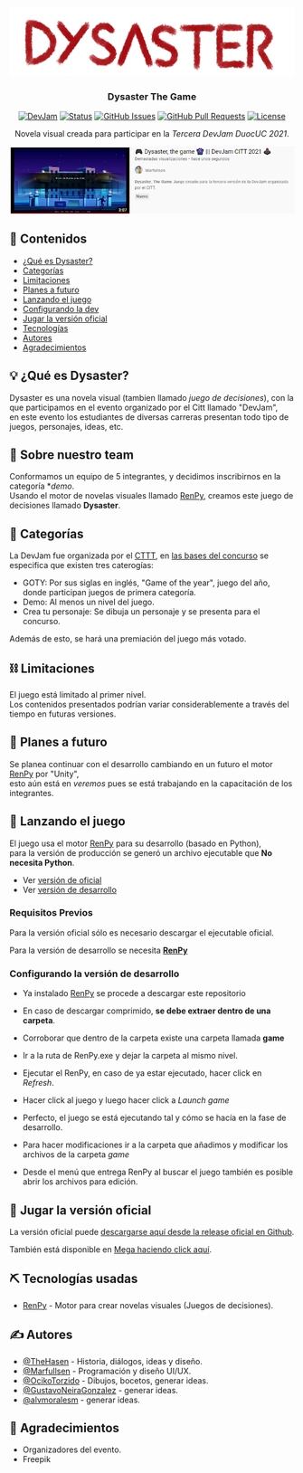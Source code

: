 <p align="center">
  <a href="" rel="noopener">
 <img src="./docs/img/dysaster_logo.png" alt="Dysaster-Logo"></a>
</p>
<h3 align="center">Dysaster The Game</h3>

<div align="center">

[![DevJam](https://img.shields.io/badge/DevJam-2021-orange.svg)](https://docs.google.com/forms/d/e/1FAIpQLSdQFEUlpttL8WKLO-f7Y4vaY5h5CQIiD4bUcH9Q2Uu4XNGE9A/viewform)
[![Status](https://img.shields.io/badge/status-active-success.svg)]()
[![GitHub Issues](https://img.shields.io/github/issues/kylelobo/The-Documentation-Compendium.svg)](https://github.com/kylelobo/The-Documentation-Compendium/issues)
[![GitHub Pull Requests](https://img.shields.io/github/issues-pr/kylelobo/The-Documentation-Compendium.svg)](https://github.com/kylelobo/The-Documentation-Compendium/pulls)
[![License](https://img.shields.io/badge/license-MIT-blue.svg)](LICENSE.md)

</div>

<p align="center"> Novela visual creada para participar en la <i>Tercera DevJam DuocUC 2021</i>.
    <br> 
</p>

<p align="center">
  <a href="https://youtu.be/0xikvMZl2nY" rel="noopener">
    <img src="./docs/img/video-yt.png" alt="Vídio-Yutup">
  </a>
</p>

## 📝 Contenidos

- [¿Qué es Dysaster?](#demo)
- [Categorías](#categorias)
- [Limitaciones](#limitations)
- [Planes a futuro](#future_scope)
- [Lanzando el juego](#getting_started)
- [Configurando la dev](#dev)
- [Jugar la versión oficial](#usage)
- [Tecnologías](#tech_stack)
- [Autores](#authors)
- [Agradecimientos](#acknowledgments)


## 💡 ¿Qué es Dysaster? <a name = "demo"></a>

Dysaster es una novela visual (tambien llamado _juego de decisiones_), con la que participamos en el evento organizado por el Citt llamado "DevJam",\
en este evento los estudiantes de diversas carreras presentan todo tipo de juegos, personajes, ideas, etc.

## 🏁 Sobre nuestro team

Conformamos un equipo de 5 integrantes, y decidimos inscribirnos en la categoría **demo*.\
Usando el motor de novelas visuales llamado [RenPy](https://www.renpy.org/), creamos este juego de decisiones llamado __Dysaster__.

## 🧐 Categorías <a name = "categorias"></a>

La DevJam fue organizada por el [CTTT](https://beacons.page/citt.duocuc), en [las bases del concurso](https://docs.google.com/document/d/1vkKhEZsnZai61lMFDaIjd1TNPfzA5MK7DmYnEyKL26g) se especifica que existen tres caterogías:
- GOTY: Por sus siglas en inglés, "Game of the year", juego del año, donde participan juegos de primera categoría.
- Demo: Al menos un nivel del juego.
- Crea tu personaje: Se dibuja un personaje y se presenta para el concurso.

Además de esto, se hará una premiación del juego más votado.
## ⛓️ Limitaciones <a name = "limitations"></a>

El juego está limitado al primer nivel.\
Los contenidos presentados podrían variar considerablemente a través del tiempo en futuras versiones.

## 🚀 Planes a futuro <a name = "future_scope"></a>

Se planea continuar con el desarrollo cambiando en un futuro el motor [RenPy](https://www.renpy.org/) por "Unity",\
esto aún está en _veremos_ pues se está trabajando en la capacitación de los integrantes.

## 🏁 Lanzando el juego <a name = "getting_started"></a>

El juego usa el motor [RenPy](https://www.renpy.org/) para su desarrollo (basado en Python),\
para la versión de producción se generó un archivo ejecutable que **No necesita Python**.

- Ver [versión de oficial](#usage)
- Ver [versión de desarrollo](#dev)

### Requisitos Previos

Para la versión oficial sólo es necesario descargar el ejecutable oficial.

Para la versión de desarrollo se necesita **[RenPy](https://www.renpy.org/)**

### Configurando la versión de desarrollo  <a name = "dev"></a>

- Ya instalado [RenPy](https://www.renpy.org/) se procede a descargar este repositorio
- En caso de descargar comprimido, **se debe extraer dentro de una carpeta**.
- Corroborar que dentro de la carpeta existe una carpeta llamada **game**
- Ir a la ruta de RenPy.exe y dejar la carpeta al mismo nivel.
- Ejecutar el RenPy, en caso de ya estar ejecutado, hacer click en _Refresh_.
- Hacer click al juego y luego hacer click a _Launch game_
- Perfecto, el juego se está ejecutando tal y cómo se hacía en la fase de desarrollo.

- Para hacer modificaciones ir a la carpeta que añadimos y modificar los archivos de la carpeta _game_
- Desde el menú que entrega RenPy al buscar el juego también es posible abrir los archivos para edición.

## 🎈 Jugar la versión oficial <a name="usage"></a>

La versión oficial puede [descargarse aquí desde la release oficial en Github](https://github.com/Marfullsen/dysaster-the-game/releases/download/v0.1'/Dysaster-Demo.0.1.zip).

También está disponible en [Mega haciendo click aquí](https://mega.nz/file/hwsmiLLZ#a0zaN0IOcbFtz6-nyeobp5S1ET0ZO6kWOfkqQs8ltl0).

## ⛏️ Tecnologías usadas <a name = "tech_stack"></a>

- [RenPy](https://www.renpy.org/) - Motor para crear novelas visuales (Juegos de decisiones).

## ✍️ Autores <a name = "authors"></a>

- [@TheHasen](https://github.com/TheHasen) - Historia, diálogos, ideas y diseño.
- [@Marfullsen](https://github.com/Marfullsen) - Programación y diseño UI/UX.
- [@OcikoTorzido](https://github.com/Ocikotorzido) - Dibujos, bocetos, generar ideas.
- [@GustavoNeiraGonzalez](https://github.com/GustavoNeiraGonzalez) - generar ideas.
- [@alvmoralesm](https://github.com/alvmoralesm) - generar ideas.

## 🎉 Agradecimientos <a name = "acknowledgments"></a>

- Organizadores del evento.
- Freepik